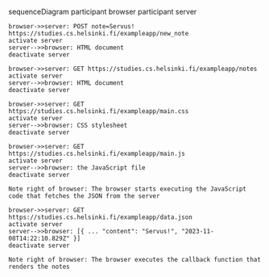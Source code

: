 sequenceDiagram
    participant browser
    participant server
	
    browser->>server: POST note=Servus! https://studies.cs.helsinki.fi/exampleapp/new_note
    activate server
    server-->>browser: HTML document
    deactivate server	
    
    browser->>server: GET https://studies.cs.helsinki.fi/exampleapp/notes
    activate server
    server-->>browser: HTML document
    deactivate server
    
    browser->>server: GET https://studies.cs.helsinki.fi/exampleapp/main.css
    activate server
    server-->>browser: CSS stylesheet  
    deactivate server
    
    browser->>server: GET https://studies.cs.helsinki.fi/exampleapp/main.js
    activate server
    server-->>browser: the JavaScript file
    deactivate server
    
    Note right of browser: The browser starts executing the JavaScript code that fetches the JSON from the server
    
    browser->>server: GET https://studies.cs.helsinki.fi/exampleapp/data.json
    activate server
    server-->>browser: [{ ... "content": "Servus!", "2023-11-08T14:22:10.829Z" }]
    deactivate server    

    Note right of browser: The browser executes the callback function that renders the notes 